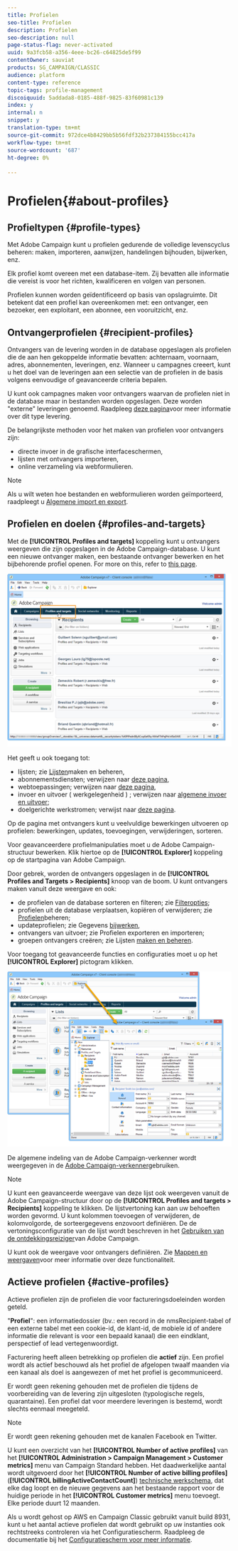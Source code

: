 ```yaml
---
title: Profielen
seo-title: Profielen
description: Profielen
seo-description: null
page-status-flag: never-activated
uuid: 9a3fcb58-a356-4eee-bc26-c64825de5f99
contentOwner: sauviat
products: SG_CAMPAIGN/CLASSIC
audience: platform
content-type: reference
topic-tags: profile-management
discoiquuid: 5addada8-0185-488f-9825-83f60981c139
index: y
internal: n
snippet: y
translation-type: tm+mt
source-git-commit: 972dce4b8429bb5b56fdf32b237384155bcc417a
workflow-type: tm+mt
source-wordcount: '687'
ht-degree: 0%

---
```



# Profielen{#about-profiles}

## Profieltypen {#profile-types}

Met Adobe Campaign kunt u profielen gedurende de volledige levenscyclus beheren: maken, importeren, aanwijzen, handelingen bijhouden, bijwerken, enz.

Elk profiel komt overeen met een database-item. Zij bevatten alle informatie die vereist is voor het richten, kwalificeren en volgen van personen.

Profielen kunnen worden geïdentificeerd op basis van opslagruimte. Dit betekent dat een profiel kan overeenkomen met: een ontvanger, een bezoeker, een exploitant, een abonnee, een vooruitzicht, enz.

## Ontvangerprofielen {#recipient-profiles}

Ontvangers van de levering worden in de database opgeslagen als profielen die de aan hen gekoppelde informatie bevatten: achternaam, voornaam, adres, abonnementen, leveringen, enz. Wanneer u campagnes creeert, kunt u het doel van de leveringen aan een selectie van de profielen in de basis volgens eenvoudige of geavanceerde criteria bepalen.

U kunt ook campagnes maken voor ontvangers waarvan de profielen niet in de database maar in bestanden worden opgeslagen. Deze worden &quot;externe&quot; leveringen genoemd. Raadpleeg [deze pagina](../../delivery/using/steps-defining-the-target-population.md#selecting-external-recipients)voor meer informatie over dit type levering.

De belangrijkste methoden voor het maken van profielen voor ontvangers zijn:

* directe invoer in de grafische interfaceschermen,
* lijsten met ontvangers importeren,
* online verzameling via webformulieren.

>[!NOTE]
>
>Als u wilt weten hoe bestanden en webformulieren worden geïmporteerd, raadpleegt u [Algemene import en export](../../platform/using/generic-imports-and-exports.md).

## Profielen en doelen {#profiles-and-targets}

Met de **[!UICONTROL Profiles and targets]** koppeling kunt u ontvangers weergeven die zijn opgeslagen in de Adobe Campaign-database. U kunt een nieuwe ontvanger maken, een bestaande ontvanger bewerken en het bijbehorende profiel openen. For more on this, refer to [this page](../../platform/using/editing-a-profile.md).

![](assets/d_ncs_user_interface_target_link.png)

Het geeft u ook toegang tot:

* lijsten; zie [Lijsten](../../platform/using/creating-and-managing-lists.md)maken en beheren,
* abonnementsdiensten; verwijzen naar [deze pagina](../../delivery/using/managing-subscriptions.md),
* webtoepassingen; verwijzen naar [deze pagina](../../web/using/about-web-applications.md),
* invoer en uitvoer ( werkgelegenheid ) ; verwijzen naar [algemene invoer en uitvoer](../../platform/using/generic-imports-and-exports.md);
* doelgerichte werkstromen; verwijst naar [deze pagina](../../workflow/using/building-a-workflow.md#implementation-steps-).

Op de pagina met ontvangers kunt u veelvuldige bewerkingen uitvoeren op profielen: bewerkingen, updates, toevoegingen, verwijderingen, sorteren.

Voor geavanceerdere profielmanipulaties moet u de Adobe Campaign-structuur bewerken. Klik hiertoe op de **[!UICONTROL Explorer]** koppeling op de startpagina van Adobe Campaign.

Door gebrek, worden de ontvangers opgeslagen in de **[!UICONTROL Profiles and Targets > Recipients]** knoop van de boom. U kunt ontvangers maken vanuit deze weergave en ook:

* de profielen van de database sorteren en filteren; zie [Filteropties](../../platform/using/filtering-options.md);
* profielen uit de database verplaatsen, kopiëren of verwijderen; zie [Profielen](../../platform/using/managing-profiles.md)beheren;
* updateprofielen; zie Gegevens [bijwerken](../../platform/using/updating-data.md),
* ontvangers van uitvoer; zie Profielen [](../../platform/using/exporting-and-importing-profiles.md)exporteren en importeren;
* groepen ontvangers creëren; zie Lijsten [maken en beheren](../../platform/using/creating-and-managing-lists.md).

Voor toegang tot geavanceerde functies en configuraties moet u op het **[!UICONTROL Explorer]** pictogram klikken.

![](assets/d_ncs_user_interface01.png)

De algemene indeling van de Adobe Campaign-verkenner wordt weergegeven in de [Adobe Campaign-verkenner](../../platform/using/adobe-campaign-workspace.md#using-adobe-campaign-explorer)gebruiken.

>[!NOTE]
>
>U kunt een geavanceerde weergave van deze lijst ook weergeven vanuit de Adobe Campaign-structuur door op de **[!UICONTROL Profiles and targets > Recipients]** koppeling te klikken. De lijstvertoning kan aan uw behoeften worden gevormd. U kunt kolommen toevoegen of verwijderen, de kolomvolgorde, de sorteergegevens enzovoort definiëren. De de vertoningsconfiguratie van de lijst wordt beschreven in het [Gebruiken van de ontdekkingsreiziger](../../platform/using/adobe-campaign-workspace.md#using-adobe-campaign-explorer)van Adobe Campaign.
>
>U kunt ook de weergave voor ontvangers definiëren. Zie [Mappen en weergaven](../../platform/using/access-management.md#folders-and-views)voor meer informatie over deze functionaliteit.

## Actieve profielen {#active-profiles}

Actieve profielen zijn de profielen die voor factureringsdoeleinden worden geteld.

&quot;**Profiel**&quot;: een informatiedossier (bv.: een record in de nmsRecipient-tabel of een externe tabel met een cookie-id, de klant-id, de mobiele id of andere informatie die relevant is voor een bepaald kanaal) die een eindklant, perspectief of lead vertegenwoordigt.

Facturering heeft alleen betrekking op profielen die **actief** zijn. Een profiel wordt als actief beschouwd als het profiel de afgelopen twaalf maanden via een kanaal als doel is aangewezen of met het profiel is gecommuniceerd.

Er wordt geen rekening gehouden met de profielen die tijdens de voorbereiding van de levering zijn uitgesloten (typologische regels, quarantaine). Een profiel dat voor meerdere leveringen is bestemd, wordt slechts eenmaal meegeteld.

>[!NOTE]
>
>Er wordt geen rekening gehouden met de kanalen Facebook en Twitter.

U kunt een overzicht van het **[!UICONTROL Number of active profiles]** van het **[!UICONTROL Administration > Campaign Management > Customer metrics]** menu van Campaign Standard hebben. Het daadwerkelijke aantal wordt uitgevoerd door het **[!UICONTROL Number of active billing profiles]** (**[!UICONTROL billingActiveContactCount]**) [technische werkschema](../../workflow/using/deliveries.md), dat elke dag loopt en de nieuwe gegevens aan het bestaande rapport voor de huidige periode in het **[!UICONTROL Customer metrics]** menu toevoegt. Elke periode duurt 12 maanden.

Als u wordt gehost op AWS en Campaign Classic gebruikt vanuit build 8931, kunt u het aantal actieve profielen dat wordt gebruikt op uw instanties ook rechtstreeks controleren via het Configuratiescherm. Raadpleeg de documentatie bij het [Configuratiescherm voor meer informatie](https://docs.adobe.com/content/help/en/control-panel/using/performance-monitoring/active-profiles-monitoring.html).
